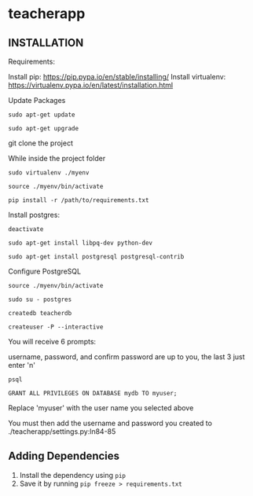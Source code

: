 teacherapp
==========

INSTALLATION
------------

Requirements: 

Install pip: https://pip.pypa.io/en/stable/installing/
Install virtualenv: https://virtualenv.pypa.io/en/latest/installation.html


Update Packages

	sudo apt-get update

	sudo apt-get upgrade

git clone the project

While inside the project folder

	sudo virtualenv ./myenv

	source ./myenv/bin/activate

	pip install -r /path/to/requirements.txt

Install postgres: 

	deactivate

	sudo apt-get install libpq-dev python-dev

	sudo apt-get install postgresql postgresql-contrib

Configure PostgreSQL

	source ./myenv/bin/activate

	sudo su - postgres

	createdb teacherdb

	createuser -P --interactive
You will receive 6 prompts: 

username, password, and confirm password are up to you, the last 3 just enter 'n'

	psql

	GRANT ALL PRIVILEGES ON DATABASE mydb TO myuser;
Replace 'myuser' with the user name you selected above

You must then add the username and password you created to ./teacherapp/settings.py:ln84-85




Adding Dependencies
-------------------

1. Install the dependency using `pip`
2. Save it by running `pip freeze > requirements.txt`
